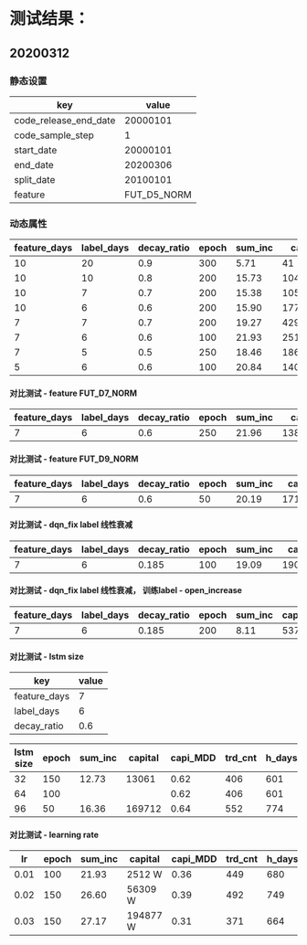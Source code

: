 
# 测试结果：

## 20200312
### 静态设置
| key                    | value        |
| ---------------------- | -------------|
| code_release_end_date  | 20000101     |
| code_sample_step       | 1            |
| start_date             | 20000101     |
| end_date               | 20200306     |
| split_date             | 20100101     |
| feature                | FUT_D5_NORM  |

### 动态属性
| feature_days  | label_days | decay_ratio | epoch | sum_inc | capital | capi_MDD | trd_cnt | h_days |
| ------------- | ---------- | ----------- | ----- | ------- | ------- | -------- | ------- | ------ |
| 10            | 20         | 0.9         | 300   | 5.71    | 41      | 0.53     | 674     | 1583   |
| 10            | 10         | 0.8         | 200   | 15.73   | 104760  | 0.45     | 820     | 1329   |
| 10            | 7          | 0.7         | 200   | 15.38   | 105381  | 0.49     | 671     | 973    |
| 10            | 6          | 0.6         | 200   | 15.90   | 177796  | 0.62     | 651     | 870    |
| 7             | 7          | 0.7         | 200   | 19.27   | 4291420 | 0.40     | 477     | 725    |
| 7             | 6          | 0.6         | 100   | 21.93   | 25121859| 0.36     | 449     | 680    |
| 7             | 5          | 0.5         | 250   | 18.46   | 1867520 | 0.41     | 487     | 657    |
| 5             | 6          | 0.6         | 100   | 20.84   | 14094698| 0.49     | 459     | 695    |

#### 对比测试 - feature FUT_D7_NORM
| feature_days  | label_days | decay_ratio | epoch | sum_inc | capital | capi_MDD | trd_cnt | h_days |
| ------------- | ---------- | ----------- | ----- | ------- | ------- | -------- | ------- | ------ |
| 7             | 6          | 0.6         | 250   | 21.96   | 13863622| 0.58     | 713     | 1087   |

#### 对比测试 - feature FUT_D9_NORM
| feature_days  | label_days | decay_ratio | epoch | sum_inc | capital | capi_MDD | trd_cnt | h_days |
| ------------- | ---------- | ----------- | ----- | ------- | ------- | -------- | ------- | ------ |
| 7             | 6          | 0.6         | 50    | 20.19   | 1717896 | 0.53     | 716     | 1063   |

#### 对比测试 - dqn_fix label 线性衰减
| feature_days  | label_days | decay_ratio | epoch | sum_inc | capital | capi_MDD | trd_cnt | h_days |
| ------------- | ---------- | ----------- | ----- | ------- | ------- | -------- | ------- | ------ |
| 7             | 6          | 0.185       | 100   | 19.09   | 1900556 | 0.40     | 479     | 724    |

#### 对比测试 - dqn_fix label 线性衰减， 训练label - open_increase
| feature_days  | label_days | decay_ratio | epoch | sum_inc | capital | capi_MDD | trd_cnt | h_days |
| ------------- | ---------- | ----------- | ----- | ------- | ------- | -------- | ------- | ------ |
| 7             | 6          | 0.185       | 200   | 8.11    | 537     | 0.60     | 826     | 1030   |

#### 对比测试 - lstm size

| key                    | value        |
| ---------------------- | -------------|
| feature_days           | 7            |
| label_days             | 6            |
| decay_ratio            | 0.6          |

| lstm size | epoch | sum_inc | capital | capi_MDD | trd_cnt | h_days |
| --------- | ----- | ------- | ------- | -------- | ------- | ------ |
| 32        | 150   | 12.73   | 13061   | 0.62     | 406     | 601    |
| 64        | 100   |    |              | 0.62     | 406     | 601    |
| 96        | 50    | 16.36   | 169712  | 0.64     | 552     | 774    |

#### 对比测试 - learning rate
| lr        | epoch | sum_inc | capital   | capi_MDD | trd_cnt | h_days |
| --------- | ----- | ------- | --------- | -------- | ------- | ------ |
| 0.01      | 100   | 21.93   | 2512 W    | 0.36     | 449     | 680    |
| 0.02      | 150   | 26.60   | 56309 W   | 0.39     | 492     | 749    |
| 0.03      | 150   | 27.17   | 194877 W  | 0.31     | 371     | 664    |

